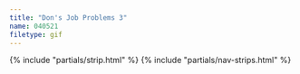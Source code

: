 ```yaml
---
title: "Don's Job Problems 3"
name: 040521
filetype: gif
---
```


{% include "partials/strip.html" %}
{% include "partials/nav-strips.html" %}